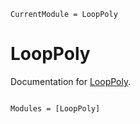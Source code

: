 ```@meta
CurrentModule = LoopPoly
```

# LoopPoly

Documentation for [LoopPoly](https://github.com/YingboMa/LoopPoly.jl).

```@index
```

```@autodocs
Modules = [LoopPoly]
```
